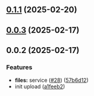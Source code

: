

## [0.1.1](https://github.com/atls/services/compare/@atls/services-gateway-upload-types@0.0.3...@atls/services-gateway-upload-types@0.1.1) (2025-02-20)






## [0.0.3](https://github.com/atls/services/compare/@atls/services-gateway-upload-types@0.0.2...@atls/services-gateway-upload-types@0.0.3) (2025-02-17)






## 0.0.2 (2025-02-17)


### Features


* **files:** service ([#28](https://github.com/atls/services/issues/28)) ([57b6d12](https://github.com/atls/services/commit/57b6d12893d5c10065506e347b1b13715b2f8c36))
* init upload ([a1feeb2](https://github.com/atls/services/commit/a1feeb26234a52a67388d2a551ef0afc60460c07))


